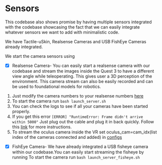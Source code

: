 # Sensors

This codebase also shows promise by having multiple sensors integrated with the codebase showcasing the fact that we can easily integrate whatever sensors we want to add with minimalistic code. 

We have Tactile-uSkin, Realsense Cameras and USB FishEye Cameras already integrated. 

We start the camera sensors using

- [x] Realsense Camera-  You can easily start a realsense camera with our codebase and stream the images inside the Quest 3 to have a different view angle while teleoperating. This gives user a 3D perception of the environment. This camera stream can also be easily recorded and can be used to foundational models for robotics.

1. Just modify the camera numbers to your realsense numbers [here](/configs/camera.yaml/)
2. To start the camera run
   `bash launch_server.sh`
3. You can check the logs to see if all your cameras have been started properly. 
4. If you get this error 
`[ERROR] "RuntimeError: Frame didn't arrive within 5000"`
Just plug out the cable and plug it in back quickly. Follow this [link](https://github.com/IntelRealSense/librealsense/issues/6628) for more instructions.
5. To stream the oculus camera inside the VR set oculus_cam=cam_idx(list index of the cameras connected and added) in  [configs](/configs/camera.yaml)


- [x] FishEye Camera- We have already integrated a USB fisheye camera within our codebase.You can easily start streaming the fisheye by running
To start the camera run
`bash launch_server_fisheye.sh`



